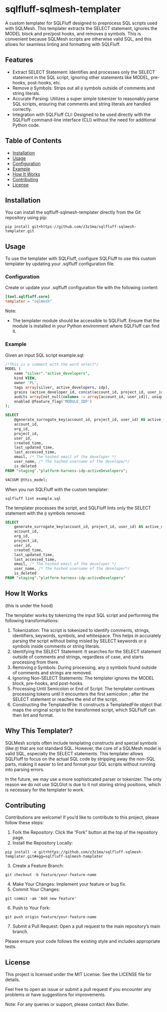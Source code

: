 # sqlfluff-sqlmesh-templater

A custom templater for SQLFluff designed to preprocess SQL scripts used with SQLMesh. This templater extracts the SELECT statement, ignores the MODEL block and pre/post hooks, and removes `@` symbols. This is convenient because SQLMesh scripts are otherwise valid SQL, and this allows for seamless linting and formatting with SQLFluff.

## Features

- Extract SELECT Statement: Identifies and processes only the SELECT statement in the SQL script, ignoring other statements like MODEL, pre-hooks, post-hooks, etc.
- Remove `@` Symbols: Strips out all `@` symbols outside of comments and string literals.
- Accurate Parsing: Utilizes a super simple tokenizer to reasonably parse SQL scripts, ensuring that comments and string literals are handled correctly.
- Integration with SQLFluff CLI: Designed to be used directly with the SQLFluff command-line interface (CLI) without the need for additional Python code.

## Table of Contents

- [Installation](#installation)
- [Usage](#usage)
- [Configuration](#configuration)
- [Example](#example)
- [How It Works](#how-it-works)
- [Contributing](#contributing)
- [License](#license)

## Installation

You can install the sqlfluff-sqlmesh-templater directly from the Git repository using pip:

`pip install git+https://github.com/z3z1ma/sqlfluff-sqlmesh-templater.git`

## Usage

To use the templater with SQLFluff, configure SQLFluff to use this custom templater by updating your .sqlfluff configuration file.

### Configuration

Create or update your .sqlfluff configuration file with the following content:

```toml
[tool.sqlfluff.core]
templater = "sqlmesh"
```

Note:

- The templater module should be accessible to SQLFluff. Ensure that the module is installed in your Python environment where SQLFluff can find it.

### Example

Given an input SQL script example.sql:

```sql
/*This is a comment with the word select*/
MODEL (
    name "silver"."active_developers",
    kind VIEW,
    owner 'PL',
    tags array[silver, active_developers, idp],
    grains (active_developer_id, concat(account_id, project_id, user_id)),
    audits array[not_null(columns := array[account_id, user_id]), unique_values(columns := array[active_developer_id])],
    enabled @feature_flag('MODULE_IDP')
);

SELECT
    @generate_surrogate_key(account_id, project_id, user_id) AS active_developer_id,
    account_id,
    org_id,
    project_id,
    user_id,
    created_time,
    last_updated_time,
    last_accessed_time,
    email, /* The hashed email of the developer */
    user_name, /* The hashed username of the developer*/
    is_deleted
FROM "staging"."platform-harness-idp-activeDevelopers";

VACUUM @this_model;
```

When you run SQLFluff with the custom templater:

`sqlfluff lint example.sql`

The templater processes the script, and SQLFluff lints only the SELECT statement with the `@` symbols removed:

```sql
SELECT
    generate_surrogate_key(account_id, project_id, user_id) AS active_developer_id,
    account_id,
    org_id,
    project_id,
    user_id,
    created_time,
    last_updated_time,
    last_accessed_time,
    email, /* The hashed email of the developer */
    user_name, /* The hashed username of the developer*/
    is_deleted
FROM "staging"."platform-harness-idp-activeDevelopers"
```

## How It Works

(this is under the hood)

The templater works by tokenizing the input SQL script and performing the following transformations:

 1. Tokenization: The script is tokenized to identify comments, strings, identifiers, keywords, symbols, and whitespace. This helps in accurately parsing the script without being misled by SELECT keywords or `@` symbols inside comments or string literals.
 2. Identifying the SELECT Statement: It searches for the SELECT statement outside of comments and strings, regardless of case, and starts processing from there.
 3. Removing `@` Symbols: During processing, any `@` symbols found outside of comments and strings are removed.
 4. Ignoring Non-SELECT Statements: The templater ignores the MODEL block, pre-hooks, and post-hooks.
 5. Processing Until Semicolon or End of Script: The templater continues processing tokens until it encounters the first semicolon ; after the SELECT statement or reaches the end of the script.
 6. Constructing the TemplatedFile: It constructs a TemplatedFile object that maps the original script to the transformed script, which SQLFluff can then lint and format.

## Why This Templater?

SQLMesh scripts often include templating constructs and special symbols (like `@`) that are not standard SQL. However, the core of a SQLMesh model is valid SQL, especially the SELECT statements. This templater allows SQLFluff to focus on the actual SQL code by stripping away the non-SQL parts, making it easier to lint and format your SQL scripts without running into parsing errors.

In the future, we may use a more sophisticated parser or tokenizer. The only reason we do not use SQLGlot is due to it not storing string positions, which is necessary for the templater to work.

## Contributing

Contributions are welcome! If you’d like to contribute to this project, please follow these steps:

 1. Fork the Repository: Click the “Fork” button at the top of the repository page.
 2. Install the Repository Locally:

`pip install -e git+https://github.com/z3z1ma/sqlfluff-sqlmesh-templater.git#egg=sqlfluff-sqlmesh-templater`

 3. Create a Feature Branch:

`git checkout -b feature/your-feature-name`

 4. Make Your Changes: Implement your feature or bug fix.
 5. Commit Your Changes:

`git commit -am 'Add new feature'`

 6. Push to Your Fork:

`git push origin feature/your-feature-name`

 7. Submit a Pull Request: Open a pull request to the main repository’s main branch.

Please ensure your code follows the existing style and includes appropriate tests.

## License

This project is licensed under the MIT License. See the LICENSE file for details.

Feel free to open an issue or submit a pull request if you encounter any problems or have suggestions for improvements.

Note: For any queries or support, please contact Alex Butler.
